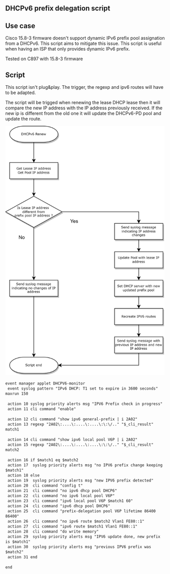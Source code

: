 ## DHCPv6 prefix delegation script

## Use case

Cisco 15.8-3 firmware doesn't support dynamic IPv6 prefix pool assignation from a DHCPv6. This script aims to mitigate this issue.
This script is useful when having an ISP that only provides dynamic IPv6 prefix.

Tested on C897 with 15.8-3 firmware


## Script

This script isn't plug&play. The trigger, the regexp and ipv6 routes will have to be adapted.

The script will be trigged when renewing the lease DHCP lease then it will compare the new IP address with the IP address previously received. 
If the new ip is different from the old one it will update the DHCPv6-PD pool and update the route.

<img src="./images/flowchart.png" width="500">

```
event manager applet DHCPV6-monitor
 event syslog pattern "IPv6 DHCP: T1 set to expire in 3600 seconds" maxrun 150
 
 action 10 syslog priority alerts msg "IPV6 Prefix check in progress"
 action 11 cli command "enable"

 action 12 cli command "show ipv6 general-prefix | i 2A02"
 action 13 regexp "2A02\:....\:....\:....\:\:\/.." "$_cli_result" match1
 
 action 14 cli command "show ipv6 local pool V6P | i 2A02"
 action 15 regexp "2A02\:....\:....\:....\:\:\/.." "$_cli_result" match2
 
 action 16 if $match1 eq $match2
 action 17  syslog priority alerts msg "no IPV6 prefix change keeping $match1"
 action 18 else
 action 19  syslog priority alerts msg "new IPV6 prefix detected"
 action 20  cli command "config t"
 action 21  cli command "no ipv6 dhcp pool DHCP6"
 action 22  cli command "no ipv6 local pool V6P"
 action 23  cli command "ipv6 local pool V6P $match1 60"
 action 24  cli command "ipv6 dhcp pool DHCP6"
 action 25  cli command "prefix-delegation pool V6P lifetime 86400 86400"
 action 26  cli command "no ipv6 route $match2 Vlan1 FE80::1"
 action 27  cli command "ipv6 route $match1 Vlan1 FE80::1"
 action 28  cli command "do write memory"
 action 29  syslog priority alerts msg "IPV6 update done, new prefix is $match1"
 action 30  syslog priority alerts msg "previous IPV6 prefix was $match2"
 action 31 end
 
end 
```
